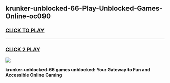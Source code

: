 
## krunker-unblocked-66-Play-Unblocked-Games-Online-oc090
<h3>
<a href="https://premium76.site?title=krunker-unblocked-66&ref=24A">CLICK TO PLAY</a></h3>
<hr>

<h3>
<a href="https://premium76.site?title=krunker-unblocked-66&ref=24A">CLICK 2 PLAY</a>
  
</h3>

<a href="https://premium76.site?title=krunker-unblocked-66&ref=24A"><img src="https://clearcache.store/games.png"></a>


**krunker-unblocked-66 games unblocked: Your Gateway to Fun and Accessible Online Gaming**
